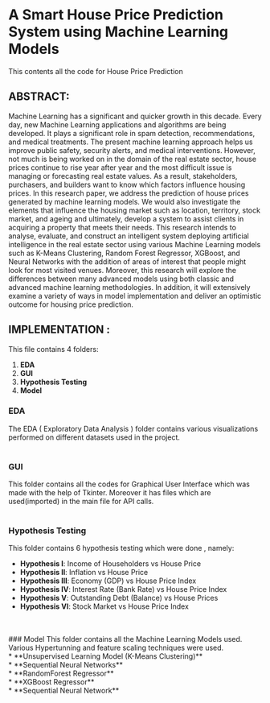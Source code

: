 # A Smart House Price Prediction System using Machine Learning Models
This contents all the code for House Price Prediction

## ABSTRACT: 

Machine Learning has a significant and quicker growth in this decade. Every day,
new Machine Learning applications and algorithms are being developed. It plays
a significant role in spam detection, recommendations, and medical treatments.
The present machine learning approach helps us improve public safety, security
alerts, and medical interventions. However, not much is being worked on in the
domain of the real estate sector, house prices continue to rise year after year
and the most difficult issue is managing or forecasting real estate values. As a
result, stakeholders, purchasers, and builders want to know which factors
influence housing prices. In this research paper, we address the prediction of
house prices generated by machine learning models. We would also investigate
the elements that influence the housing market such as location, territory, stock
market, and ageing and ultimately, develop a system to assist clients in
acquiring a property that meets their needs. This research intends to analyse,
evaluate, and construct an intelligent system deploying artificial intelligence in
the real estate sector using various Machine Learning models such as K-Means
Clustering, Random Forest Regressor, XGBoost, and Neural Networks with the
addition of areas of interest that people might look for most visited venues.
Moreover, this research will explore the differences between many advanced
models using both classic and advanced machine learning methodologies. In
addition, it will extensively examine a variety of ways in model implementation
and deliver an optimistic outcome for housing price prediction.

## IMPLEMENTATION :

This file contains 4 folders: 
1. **EDA**
2. **GUI**
3. **Hypothesis Testing**
4. **Model**

### EDA
The EDA ( Exploratory Data Analysis ) folder contains various visualizations performed on different datasets used in the project.
</br>
</br>
### GUI
This folder contains all the codes for Graphical User Interface which was made with the help of Tkinter. Moreover it has files which are used(imported) in the main file for API calls.
</br>
</br>
### Hypothesis Testing
This folder contains 6 hypothesis testing which were done , namely: </br>
+ **Hypothesis I**: Income of Householders vs House Price </br>
+ **Hypothesis II**: Inflation vs House Price </br>
+ **Hypothesis III**: Economy (GDP) vs House Price Index </br>
+ **Hypothesis IV**: Interest Rate (Bank Rate) vs House Price Index </br>
+ **Hypothesis V**: Outstanding Debt (Balance) vs House Prices </br>
+ **Hypothesis VI**: Stock Market vs House Price Index </br>
</br>
</br>
### Model
This folder contains all the Machine Learning Models used. Various Hypertunning and feature scaling techniques were used.</br>
* **Unsupervised Learning Model (K-Means Clustering)**</br>
* **Sequential Neural Networks**</br>
* **RandomForest Regressor**</br>
* **XGBoost Regressor**</br>
* **Sequential Neural Network**</br>
</br>
</br>
